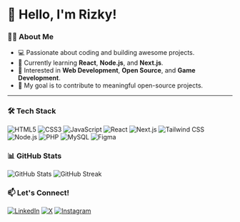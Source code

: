 # 👋 Hello, I'm Rizky!

### 👨‍💻 About Me  
- 💻 Passionate about coding and building awesome projects.  
- 🌱 Currently learning **React**, **Node.js**, and **Next.js**.  
- 🚀 Interested in **Web Development**, **Open Source**, and **Game Development**.  
- 🎯 My goal is to contribute to meaningful open-source projects.  

---

### 🛠️ Tech Stack  
<p align="left">
  <img src="https://img.shields.io/badge/-HTML5-E34F26?logo=html5&logoColor=white&style=for-the-badge&logoWidth=20" alt="HTML5" />
  <img src="https://img.shields.io/badge/-CSS3-1572B6?logo=css3&logoColor=white&style=for-the-badge&logoWidth=20" alt="CSS3" />
  <img src="https://img.shields.io/badge/-JavaScript-F7DF1E?logo=javascript&logoColor=black&style=for-the-badge&logoWidth=20" alt="JavaScript" />
  <img src="https://img.shields.io/badge/-React-61DAFB?logo=react&logoColor=black&style=for-the-badge&logoWidth=20" alt="React" />
  <img src="https://img.shields.io/badge/-Next.js-000000?logo=next.js&logoColor=white&style=for-the-badge&logoWidth=20" alt="Next.js" />
  <img src="https://img.shields.io/badge/-Tailwind%20CSS-06B6D4?logo=tailwindcss&logoColor=white&style=for-the-badge&logoWidth=20" alt="Tailwind CSS" />
  <img src="https://img.shields.io/badge/-Node.js-339933?logo=node.js&logoColor=white&style=for-the-badge&logoWidth=20" alt="Node.js" />
  <img src="https://img.shields.io/badge/-PHP-777BB4?logo=php&logoColor=white&style=for-the-badge&logoWidth=20" alt="PHP" />
  <img src="https://img.shields.io/badge/-MySQL-4479A1?logo=mysql&logoColor=white&style=for-the-badge&logoWidth=20" alt="MySQL" />
  <img src="https://img.shields.io/badge/-Figma-F24E1E?logo=figma&logoColor=white&style=for-the-badge&logoWidth=20" alt="Figma" />
</p>


### 📊 GitHub Stats  
<p align="left">
  <img src="https://github-readme-stats.vercel.app/api?username=Kyzaw&show_icons=true&theme=radical" alt="GitHub Stats" />
  <img src="https://github-readme-streak-stats.herokuapp.com/?user=Kyzaw&theme=radical" alt="GitHub Streak" />
</p>

<!-- ---

 ### 🌟 Highlighted Projects  
- 🚀 **[Project Name](link-to-project)**: Short description about the project.  
- 💡 **[Project Name](link-to-project)**: Short description about the project.  

--- 
-->
### 📫 Let's Connect!  
[![LinkedIn](https://img.shields.io/badge/-LinkedIn-0077B5?logo=linkedin&logoColor=white&style=for-the-badge&logoWidth=20)]([https://linkedin.com/in/your-profile](https://www.linkedin.com/in/rizky-tri-mardiansyah-6598b1340/))  
[![X](https://img.shields.io/badge/X-%23000000.svg?style=for-the-badge&logoWidth=20&logo=X&logoColor=white&logoHeight=30)](https://x.com/Kyzaww666)
[![Instagram](https://img.shields.io/badge/Instagram-%23E4405F.svg?style=for-the-badge&logoWidth=20&logo=Instagram&logoColor=white)](https://www.instagram.com/rizkytriii_/)
<!-- [![Portfolio](https://img.shields.io/badge/-Portfolio-000000?logo=vercel&logoColor=white&style=flat)](https://your-portfolio-link)>

---

⭐️ **"Keep learning, keep growing, and keep coding!"**
